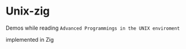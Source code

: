 # Unix-zig

Demos while reading `Advanced Programmings in the UNIX enviroment`

implemented in Zig


